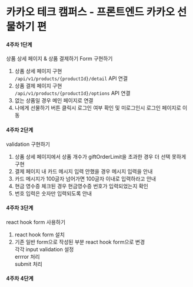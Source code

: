 # 카카오 테크 캠퍼스 - 프론트엔드 카카오 선물하기 편

#### 4주차 1단계

상품 상세 페이지 & 상품 결제하기 Form 구현하기

1. 상품 상세 페이지 구현  
   `/api/v1/products/{productId}/detail` API 연결
2. 상품 결제 페이지 구현  
   `/api/v1/products/{productId}/options` API 연결
3. 없는 상품일 경우 메인 페이지로 연결
4. 나에게 선물하기 버튼 클릭시 로그인 여부 확인 및 미로그인시 로그인 페이지로 이동

#### 4주차 2단계

validation 구현하기

1. 상품 상세 페이지에서 상품 개수가 giftOrderLimit을 초과한 경우 더 선택 못하게 구현
2. 결제 페이지 내 카드 메시지 입력 안했을 경우 메시지 입력을 안내
3. 카드 메시지가 100글자 넘어가면 100글자 이내로 입력하라고 안내
4. 현금 영수증 체크된 경우 현금영수증 번호가 입력되었는지 확인
5. 번호 입력은 숫자만 입력되도록 안내

#### 4주차 3단계

react hook form 사용하기

1. react hook form 설치
2. 기존 일반 form으로 작성된 부분 react hook form으로 변경  
   각각 input validation 설정  
   errror 처리  
   submit 처리

#### 4주차 4단계
